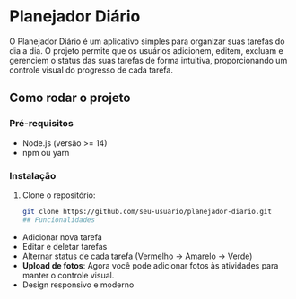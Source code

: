 # Planejador Diário

O Planejador Diário é um aplicativo simples para organizar suas tarefas do dia a dia. O projeto permite que os usuários adicionem, editem, excluam e gerenciem o status das suas tarefas de forma intuitiva, proporcionando um controle visual do progresso de cada tarefa.

## Como rodar o projeto

### Pré-requisitos
- Node.js (versão >= 14)
- npm ou yarn

### Instalação

1. Clone o repositório:
   ```bash
   git clone https://github.com/seu-usuario/planejador-diario.git
   ## Funcionalidades

- Adicionar nova tarefa
- Editar e deletar tarefas
- Alternar status de cada tarefa (Vermelho -> Amarelo -> Verde)
- **Upload de fotos**: Agora você pode adicionar fotos às atividades para manter o controle visual.
- Design responsivo e moderno
